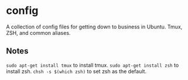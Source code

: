 # config
A collection of config files for getting down to business in Ubuntu. Tmux, ZSH, and common aliases.

## Notes
`sudo apt-get install tmux` to install tmux.
`sudo apt-get install zsh` to install zsh.
`chsh -s $(which zsh)` to set zsh as the default.
